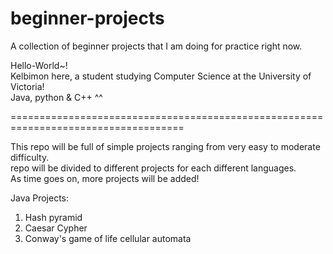 # beginner-projects
A collection of beginner projects that I am doing for practice right now.<br />

Hello-World~! <br />
Kelbimon here, a student studying Computer Science at the University of Victoria! <br />
Java, python & C++ ^^ <br />


====================================================================================<br />

This repo will be full of simple projects ranging from very easy to moderate difficulty.<br />
repo will be divided to different projects for each different languages.<br />
As time goes on, more projects will be added! <br />

Java Projects:
1. Hash pyramid 
2. Caesar Cypher
3. Conway's game of life cellular automata
